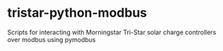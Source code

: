 tristar-python-modbus
=====================

Scripts for interacting with Morningstar Tri-Star solar charge controllers over modbus using pymodbus
